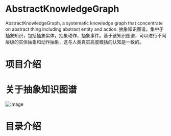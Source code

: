 # AbstractKnowledgeGraph
AbstractKnowledgeGraph, a systematic knowledge graph that concentrate on abstract thing including abstract entity and action. 抽象知识图谱，集中于抽象知识，包括抽象实体，抽象动作，抽象事件。基于该知识图谱，可以进行不同层级的实体抽象和动作抽象，这与人类真实高度概括的认知是一致的。

# 项目介绍

# 关于抽象知识图谱
![image](https://github.com/liuhuanyong/AbstractKnowledgeGraph/blob/master/img/intro.png)

# 目录介绍


